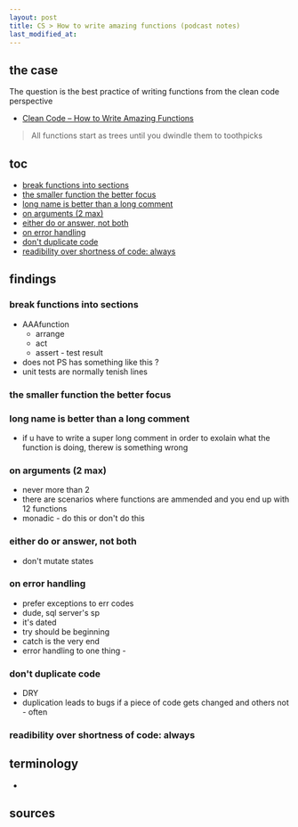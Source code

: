 ```yaml
---
layout: post
title: CS > How to write amazing functions (podcast notes)
last_modified_at: 
---
```

## the case	
The question is the best practice of writing functions from the clean code perspective

* [Clean Code – How to Write Amazing Functions](https://www.codingblocks.net/podcast/how-to-write-amazing-functions/)

> All functions start as trees until you dwindle them to toothpicks

## toc
<!-- TOC -->

- [break functions into sections](#break-functions-into-sections)
- [the smaller function the better focus](#the-smaller-function-the-better-focus)
- [long name is better than a long comment](#long-name-is-better-than-a-long-comment)
- [on arguments (2 max)](#on-arguments-2-max)
- [either do or answer, not both](#either-do-or-answer-not-both)
- [on error handling](#on-error-handling)
- [don't duplicate code](#dont-duplicate-code)
- [readibility over shortness of code: always](#readibility-over-shortness-of-code-always)

<!-- /TOC -->

## findings
### break functions into sections
- AAAfunction
    - arrange 
    - act
    - assert - test result
- does not PS has something like this  ?
- unit tests are normally tenish lines

### the smaller function the better focus

### long name is better than a long comment
- if u have to write a super long comment in order to exolain what the function is doing, therew is something wrong

### on arguments (2 max)
- never more than 2
- there are scenarios where functions are ammended and you end up with 12 functions
- monadic - do this or don't do this

### either do or answer, not both
- don't mutate states

### on error handling
- prefer exceptions to err codes
- dude, sql server's sp
- it's dated
- try should be beginning
- catch is the very end
- error handling to one thing - 

### don't duplicate code
- DRY
- duplication leads to bugs if a piece of code gets changed and others not - often

### readibility over shortness of code: always




## terminology
*
 
## sources